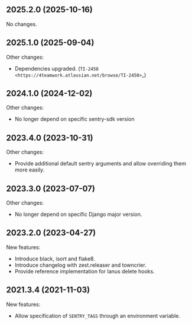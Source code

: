 
2025.2.0 (2025-10-16)
---------------------

No changes.


2025.1.0 (2025-09-04)
---------------------

Other changes:

- Dependencies upgraded. (`TI-2450 <https://4teamwork.atlassian.net/browse/TI-2450>`_)


2024.1.0 (2024-12-02)
---------------------

Other changes:

- No longer depend on specific sentry-sdk version


2023.4.0 (2023-10-31)
---------------------

Other changes:

- Provide additional default sentry arguments and allow overriding them more easily.


2023.3.0 (2023-07-07)
---------------------

Other changes:

- No longer depend on specific Django major version.


2023.2.0 (2023-04-27)
---------------------

New features:

- Introduce black, isort and flake8.
- Introduce changelog with zest.releaser and towncrier.
- Provide reference implementation for Ianus delete hooks.


2021.3.4 (2021-11-03)
---------------------

New features:

- Allow specification of `SENTRY_TAGS` through an environment variable.
